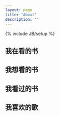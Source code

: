 ```yaml
---
layout: page
title: "About"
description: ""
---
```

{% include JB/setup %}

## 我在看的书
<script type="text/javascript" src="http://www.douban.com/service/badge/46079344/?show=dolist&amp;n=4&amp;columns=4&amp;picsize=medium&amp;cat=book" ></script>

## 我想看的书

<script type="text/javascript" src="http://www.douban.com/service/badge/46079344/?show=wishlist&amp;n=4&amp;columns=4&amp;picsize=medium&amp;cat=book" ></script>

## 我看过的书
<script type="text/javascript" src="http://www.douban.com/service/badge/46079344/?show=collection&amp;n=4&amp;columns=4&amp;picsize=medium&amp;cat=book" ></script>

## 我喜欢的歌
<script src="http://img3.douban.com/js/packed_radiowidget_plain6002010748.js?doubanid=46079344&maxresults=10&color=4"></script>